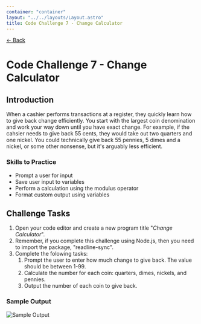 ```yaml
---
container: "container"
layout: "../../layouts/Layout.astro"
title: Code Challenge 7 - Change Calculator
---
```


[← Back](/courses/code-challenges/)

# Code Challenge 7 - Change Calculator

## Introduction

When a cashier performs transactions at a register, they quickly learn how to give back change efficiently. You start with the largest coin denomination and work your way down until you have exact change. For example, if the cahsier needs to give back 55 cents, they would take out two quarters and one nickel. You could technically give back 55 pennies, 5 dimes and a nickel, or some other nonsense, but it's arguably less efficient.

### Skills to Practice

- Prompt a user for input
- Save user input to variables
- Perform a calculation using the modulus operator
- Format custom output using variables

## Challenge Tasks

1. Open your code editor and create a new program title "_Change Calculator_".
2. Remember, if you complete this challenge using Node.js, then you need to import the package, "readline-sync".
3. Complete the folowing tasks:
   1. Prompt the user to enter how much change to give back. The value should be between 1-99.
   2. Calculate the number for each coin: quarters, dimes, nickels, and pennies.
   3. Output the number of each coin to give back.

### Sample Output

![Sample Output](/assets/img/code-challenges/challenge-7-change-calculator.gif)

